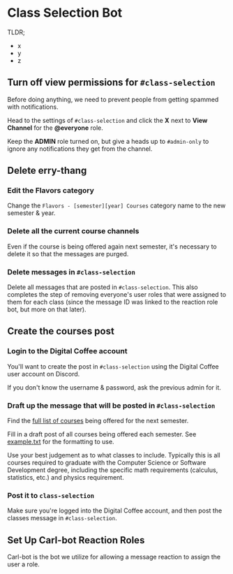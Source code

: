 # Class Selection Bot

TLDR;
- x
- y
- z


## Turn off view permissions for `#class-selection`

Before doing anything, we need to prevent people from getting spammed with notifications. 

Head to the settings of `#class-selection` and click the **X** next to **View Channel** for the **@everyone** role. 

Keep the **ADMIN** role turned on, but give a heads up to `#admin-only` to ignore any notifications they get from the channel. 


## Delete erry-thang


### Edit the Flavors category

Change the `Flavors - [semester][year] Courses` category name to the new semester & year.

### Delete all the current course channels

Even if the course is being offered again next semester, it's necessary to delete it so that the messages are purged. 

### Delete messages in `#class-selection`

Delete all messages that are posted in `#class-selection`. This also completes the step of removing everyone's user roles that were assigned to them for each class (since the message ID was linked to the reaction role bot, but more on that later).


## Create the courses post

### Login to the Digital Coffee account

You'll want to create the post in `#class-selection` using the Digital Coffee user account on Discord.   

If you don't know the username & password, ask the previous admin for it.


### Draft up the message that will be posted in `#class-selection`

Find the [full list of courses](https://prodssb.missouristate.edu/prod/bwckschd.p_disp_dyn_sched) being offered for the next semester.

Fill in a draft post of all courses being offered each semester. See [example.txt](https://github.com/alyaherron/digitalcoffee/blob/main/example.txt) for the formatting to use. 

Use your best judgement as to what classes to include. Typically this is all courses required to graduate with the Computer Science or Software Development degree, including the specific math requirements (calculus, statistics, etc.) and physics requirement.   


### Post it to `class-selection`

Make sure you're logged into the Digital Coffee account, and then post the classes message in `#class-selection`.  


## Set Up Carl-bot Reaction Roles

Carl-bot is the bot we utilize for allowing a message reaction to assign the user a role. 

